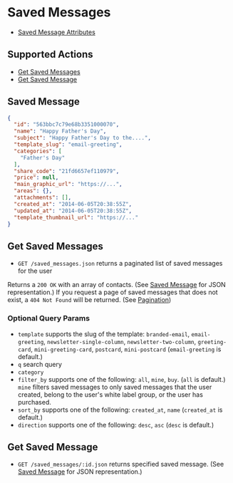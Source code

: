 # Saved Messages

* [Saved Message Attributes](#saved-message)

## Supported Actions

* [Get Saved Messages](#get-saved-messages)
* [Get Saved Message](#get-saved-message)

## Saved Message

```json
{
  "id": "563bbc7c79e68b3351000070",
  "name": "Happy Father's Day",
  "subject": "Happy Father's Day to the....",
  "template_slug": "email-greeting",
  "categories": [
    "Father's Day"
  ],
  "share_code": "21fd6657ef110979",
  "price": null,
  "main_graphic_url": "https://...",
  "areas": {},
  "attachments": [],
  "created_at": "2014-06-05T20:38:55Z",
  "updated_at": "2014-06-05T20:38:55Z",
  "template_thumbnail_url": "https://..."
}
```

## Get Saved Messages

* `GET /saved_messages.json` returns a paginated list of saved messages for the user

Returns a `200 OK` with an array of contacts. (See [Saved Message](#saved-message) for JSON representation.) If you request a page of saved messages that does not exist, a `404 Not Found` will be returned. (See [Pagination](https://github.com/outstand/api-docs#pagination))

### Optional Query Params

* `template` supports the slug of the template: `branded-email`, `email-greeting`, `newsletter-single-column`, `newsletter-two-column`, `greeting-card`, `mini-greeting-card`, `postcard`, `mini-postcard` (`email-greeting` is default.)
* `q` search query
* `category`
* `filter_by` supports one of the following: `all`, `mine`, `buy`. (`all` is default.) `mine` filters saved messages to only saved messages that the user created, belong to the user's white label group, or the user has purchased.
* `sort_by` supports one of the following: `created_at`, `name` (`created_at` is default.)
* `direction` supports one of the following: `desc`, `asc` (`desc` is default.)

## Get Saved Message

* `GET /saved_messages/:id.json` returns specified saved message. (See [Saved Message](#saved-message) for JSON representation.)
